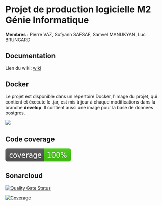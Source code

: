 # Projet de production logicielle M2 Génie Informatique

**Membres :** Pierre VAZ, Sofyann SAFSAF, Samvel MANUKYAN, Luc BRUNGARD

## Documentation

Lien du wiki: [wiki](https://github.com/vaz8u/prodLogicielle/wiki)

## Docker

Le projet est disponible dans un répertoire Docker, l'image du projet, qui contient et éxecute le .jar, est mis à jour à chaque modifications dans la branche **develop**. 
Il contient aussi une image pour la base de données postgres.

[<img src="https://img.shields.io/badge/dockerhub-repository-blue.svg?logo=Docker">](https://hub.docker.com/repository/docker/vaz8u/prod_logicielle/general)

## Code coverage

[![Jacoco Coverage](https://github.com/vaz8u/prodLogicielle/blob/gh-pages/jacoco/jacoco.svg)](https://vaz8u.github.io/prodLogicielle/jacoco/index.html)

## Sonarcloud

[![Quality Gate Status](https://sonarcloud.io/api/project_badges/measure?project=fr.univ.lorraine.ufr.mim.m2.gi%3AMySurvey&metric=alert_status)](https://sonarcloud.io/summary/new_code?id=fr.univ.lorraine.ufr.mim.m2.gi%3AMySurvey)

[![Coverage](https://sonarcloud.io/api/project_badges/measure?project=fr.univ.lorraine.ufr.mim.m2.gi%3AMySurvey&metric=coverage)](https://sonarcloud.io/summary/new_code?id=fr.univ.lorraine.ufr.mim.m2.gi%3AMySurvey)
